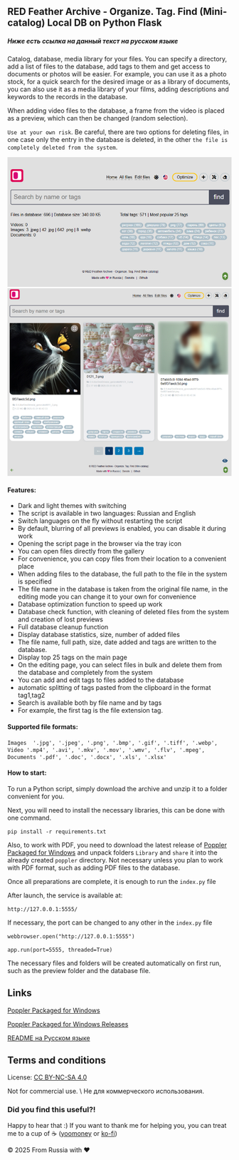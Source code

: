 ## RED Feather Archive - Organize. Tag. Find (Mini-catalog) Local DB on Python Flask 

##### Ниже есть ссылка на данный текст на русском языке


Catalog, database, media library for your files. You can specify a directory, add a list of files to the database, add tags to them and get access to documents or photos will be easier. For example, you can use it as a photo stock, for a quick search for the desired image or as a library of documents, you can also use it as a media library of your films, adding descriptions and keywords to the records in the database.

When adding video files to the database, a frame from the video is placed as a preview, which can then be changed (random selection).

`Use at your own risk`. Be careful, there are two options for deleting files, in one case only the entry in the database is deleted, in the other `the file is completely deleted from the system`.

![Light screenshot](https://github.com/blyamur/RED-Feather-Archive/blob/main/screen.jpg)
![Light screenshot](https://github.com/blyamur/RED-Feather-Archive/blob/main/screen_2.jpg)

#### Features:
*  Dark and light themes with switching
*  The script is available in two languages: Russian and English
*  Switch languages ​​on the fly without restarting the script
*  By default, blurring of all previews is enabled, you can disable it during work
*  Opening the script page in the browser via the tray icon
*  You can open files directly from the gallery
*  For convenience, you can copy files from their location to a convenient place
*  When adding files to the database, the full path to the file in the system is specified
*  The file name in the database is taken from the original file name, in the editing mode you can change it to your own for convenience
*  Database optimization function to speed up work
*  Database check function, with cleaning of deleted files from the system and creation of lost previews
*  Full database cleanup function
*  Display database statistics, size, number of added files
*  The file name, full path, size, date added and tags are written to the database.
*  Display top 25 tags on the main page
*  On the editing page, you can select files in bulk and delete them from the database and completely from the system
*  You can add and edit tags to files added to the database
*  automatic splitting of tags pasted from the clipboard in the format tag1,tag2
*  Search is available both by file name and by tags
*  For example, the first tag is the file extension tag.


#### Supported file formats:
```
Images  '.jpg', '.jpeg', '.png', '.bmp', '.gif', '.tiff', '.webp',
Video '.mp4', '.avi', '.mkv', '.mov', '.wmv', '.flv', '.mpeg',
Documents '.pdf', '.doc', '.docx', '.xls', '.xlsx'
```

#### How to start:

To run a Python script, simply download the archive and unzip it to a folder convenient for you.

Next, you will need to install the necessary libraries, this can be done with one command.

```
pip install -r requirements.txt
```
Also, to work with PDF, you need to download the latest release of [Poppler Packaged for Windows](https://github.com/oschwartz10612/poppler-windows) and unpack folders `Library` and `share` it into the already created `poppler` directory. Not necessary unless you plan to work with PDF format, such as adding PDF files to the database.

Once all preparations are complete, it is enough to run the `index.py` file

After launch, the service is available at:
```
http://127.0.0.1:5555/
```
If necessary, the port can be changed to any other in the `index.py` file
```
webbrowser.open("http://127.0.0.1:5555")
```
```
app.run(port=5555, threaded=True)
```
The necessary files and folders will be created automatically on first run, such as the preview folder and the database file.



## Links
 [Poppler Packaged for Windows](https://github.com/oschwartz10612/poppler-windows)
 
 [Poppler Packaged for Windows Releases](https://github.com/oschwartz10612/poppler-windows/releases)
 
 [README на Русском языке]( https://github.com/blyamur/RED-Feather-Archive/blob/main/README_RUS.md)
 

##  Terms and conditions

License: [CC BY-NC-SA 4.0](https://creativecommons.org/licenses/by-nc-sa/4.0/)

Not for commercial use. \ Не для коммерческого использования.



### Did you find this useful?!

Happy to hear that :) If you want to thank me for helping you, you can treat me to a cup of  :coffee: ([yoomoney](https://yoomoney.ru/to/41001158104834) or [ko-fi](https://ko-fi.com/monseg)) 

© 2025 From Russia with ❤ 
